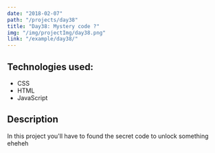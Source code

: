 ```yaml
---
date: "2018-02-07"
path: "/projects/day38"
title: "Day38: Mystery code ?"
img: "/img/projectImg/day38.png"
link: "/example/day38/"
---
```


## Technologies used:

- CSS
- HTML
- JavaScript

## Description

In this project you'll have to found the secret code to unlock something eheheh
